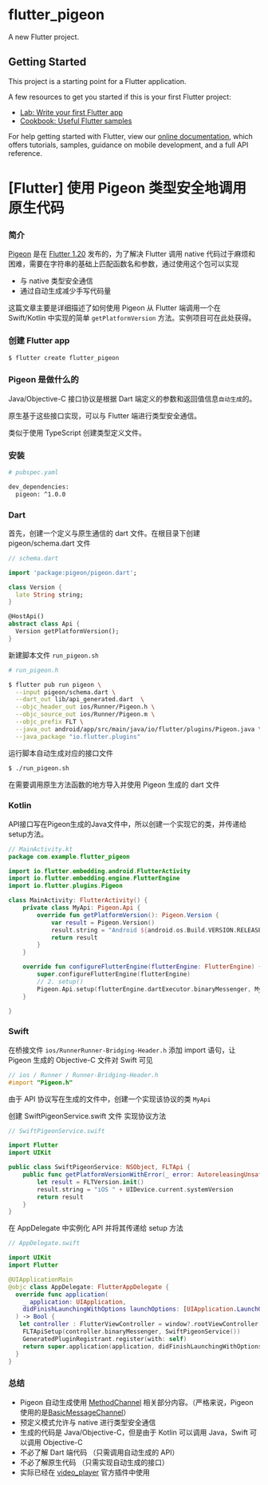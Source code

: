 # flutter_pigeon

A new Flutter project.

## Getting Started

This project is a starting point for a Flutter application.

A few resources to get you started if this is your first Flutter project:

- [Lab: Write your first Flutter app](https://flutter.dev/docs/get-started/codelab)
- [Cookbook: Useful Flutter samples](https://flutter.dev/docs/cookbook)

For help getting started with Flutter, view our
[online documentation](https://flutter.dev/docs), which offers tutorials,
samples, guidance on mobile development, and a full API reference.

# [Flutter] 使用 Pigeon 类型安全地调用原生代码

### 简介

[Pigeon](https://pub.dev/packages/pigeon) 是在 [Flutter 1.20](https://medium.com/flutter/announcing-flutter-1-20-2aaf68c89c75) 发布的，为了解决 Flutter 调用 native 代码过于麻烦和困难，需要在字符串的基础上匹配函数名和参数，通过使用这个包可以实现

- 与 native 类型安全通信
- 通过自动生成减少手写代码量

这篇文章主要是详细描述了如何使用 Pigeon 从 Flutter 端调用一个在 Swift/Kotlin 中实现的简单 `getPlatformVersion` 方法。实例项目可在此处获得。

### 创建 Flutter app

```bash
$ flutter create flutter_pigeon
```

### Pigeon 是做什么的

Java/Objective-C 接口协议是根据 Dart 端定义的参数和返回值信息`自动生成`的。

原生基于这些接口实现，可以与 Flutter 端进行类型安全通信。

类似于使用 TypeScript 创建类型定义文件。

### 安装

```bash
# pubspec.yaml

dev_dependencies:
  pigeon: ^1.0.0
```

### Dart

首先，创建一个定义与原生通信的 dart 文件。在根目录下创建 pigeon/schema.dart 文件

```dart
// schema.dart

import 'package:pigeon/pigeon.dart';

class Version {
  late String string;
}

@HostApi()
abstract class Api {
  Version getPlatformVersion();
}
```

新建脚本文件 `run_pigeon.sh`  

```bash
# run_pigeon.h

$ flutter pub run pigeon \
  --input pigeon/schema.dart \
  --dart_out lib/api_generated.dart  \
  --objc_header_out ios/Runner/Pigeon.h \
  --objc_source_out ios/Runner/Pigeon.m \
  --objc_prefix FLT \
  --java_out android/app/src/main/java/io/flutter/plugins/Pigeon.java \
  --java_package "io.flutter.plugins"
```

运行脚本自动生成对应的接口文件

```bash
$ ./run_pigeon.sh
```

在需要调用原生方法函数的地方导入并使用 Pigeon 生成的 dart 文件

### Kotlin

API接口写在Pigeon生成的Java文件中，所以创建一个实现它的类，并传递给setup方法。

```kotlin
// MainActivity.kt
package com.example.flutter_pigeon

import io.flutter.embedding.android.FlutterActivity
import io.flutter.embedding.engine.FlutterEngine
import io.flutter.plugins.Pigeon

class MainActivity: FlutterActivity() {
    private class MyApi: Pigeon.Api {
        override fun getPlatformVersion(): Pigeon.Version {
            var result = Pigeon.Version()
            result.string = "Android ${android.os.Build.VERSION.RELEASE}"
            return result
        }
    }

    override fun configureFlutterEngine(flutterEngine: FlutterEngine) {
        super.configureFlutterEngine(flutterEngine)
        // 2. setup()
        Pigeon.Api.setup(flutterEngine.dartExecutor.binaryMessenger, MyApi())
    }

}
```

### Swift

在桥接文件 `ios/RunnerRunner-Bridging-Header.h` 添加 import 语句，让 Pigeon 生成的 Objective-C 文件对 Swift 可见

```objectivec
// ios / Runner / Runner-Bridging-Header.h
#import "Pigeon.h"
```

由于 API 协议写在生成的文件中，创建一个实现该协议的类 `MyApi` 

创建 SwiftPigeonService.swift 文件 实现协议方法

```swift
// SwiftPigeonService.swift

import Flutter
import UIKit

public class SwiftPigeonService: NSObject, FLTApi {
    public func getPlatformVersionWithError(_ error: AutoreleasingUnsafeMutablePointer<FlutterError?>) -> FLTVersion? {
        let result = FLTVersion.init()
        result.string = "iOS " + UIDevice.current.systemVersion
        return result
    }
}
```

在 AppDelegate 中实例化 API 并将其传递给 setup 方法

```swift
// AppDelegate.swift

import UIKit
import Flutter

@UIApplicationMain
@objc class AppDelegate: FlutterAppDelegate {
  override func application(
    _ application: UIApplication,
    didFinishLaunchingWithOptions launchOptions: [UIApplication.LaunchOptionsKey: Any]?
  ) -> Bool {
   let controller : FlutterViewController = window?.rootViewController as! FlutterViewController
    FLTApiSetup(controller.binaryMessenger, SwiftPigeonService())
    GeneratedPluginRegistrant.register(with: self)
    return super.application(application, didFinishLaunchingWithOptions: launchOptions)
  }
}
```

### 总结

- Pigeon 自动生成使用 [MethodChannel](https://api.flutter.dev/flutter/services/MethodChannel-class.html) 相关部分内容。（严格来说，Pigeon 使用的是[BasicMessageChannel](https://api.flutter.dev/flutter/services/BasicMessageChannel-class.html)）
- 预定义模式允许与 native 进行类型安全通信
- 生成的代码是 Java/Objective-C，但是由于 Kotlin 可以调用 Java，Swift 可以调用 Objective-C
- 不必了解 Dart 端代码 （只需调用自动生成的 API）
- 不必了解原生代码 （只需实现自动生成的接口）
- 实际已经在 [video_player](https://github.com/flutter/plugins/tree/master/packages/video_player/video_player) 官方插件中使用
